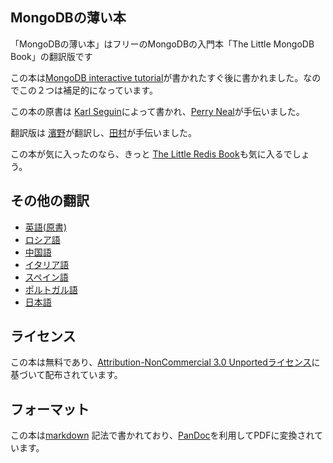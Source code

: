 ## MongoDBの薄い本 ##
「MongoDBの薄い本」はフリーのMongoDBの入門本「The Little MongoDB Book」の翻訳版です

この本は[MongoDB interactive tutorial](http://mongly.com)が書かれたすぐ後に書かれました。なのでこの２つは補足的になっています。

この本の原書は [Karl Seguin](http://openmymind.net)によって書かれ、[Perry Neal](http://twitter.com/perryneal)が手伝いました。

翻訳版は [濱野](http://twitter.com/hamano)が翻訳し、[田村](http://twitter.com/tamura__246)が手伝いました。

この本が気に入ったのなら、きっと [The Little Redis Book](http://openmymind.net/2012/1/23/The-Little-Redis-Book/)も気に入るでしょう。

## その他の翻訳 ##

* [英語(原書)](https://github.com/karlseguin/the-little-mongodb-book)
* [ロシア語](https://github.com/jsmarkus/the-little-mongodb-book/tree/master/ru)
* [中国語](https://github.com/justinyhuang/the-little-mongodb-book-cn)
* [イタリア語](https://github.com/nicolaiarocci/the-little-mongodb-book/tree/master/it)
* [スペイン語](https://github.com/uokesita/the-little-mongodb-book/tree/master/es)
* [ポルトガル語](https://github.com/rafaelgou/the-little-mongodb-book/tree/master/pt_BR)
* [日本語](http://www.cuspy.org/diary/2012-04-17)

## ライセンス ##
この本は無料であり、[Attribution-NonCommercial 3.0 Unportedライセンス](<http://creativecommons.org/licenses/by-nc/3.0/legalcode>)に基づいて配布されています。

## フォーマット ##
この本は[markdown](http://daringfireball.net/projects/markdown/) 記法で書かれており、[PanDoc](http://johnmacfarlane.net/pandoc/)を利用してPDFに変換されています。
